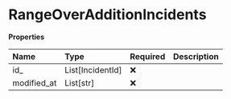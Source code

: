# RangeOverAdditionIncidents

**Properties**

| Name        | Type             | Required | Description |
| :---------- | :--------------- | :------- | :---------- |
| id\_        | List[IncidentId] | ❌       |             |
| modified_at | List[str]        | ❌       |             |

<!-- This file was generated by liblab | https://liblab.com/ -->
